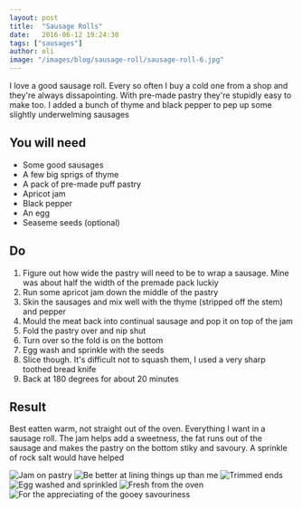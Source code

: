 ```yaml
---
layout: post
title:  "Sausage Rolls"
date:   2016-06-12 19:24:30
tags: ["sausages"]
author: oli
image: "/images/blog/sausage-roll/sausage-roll-6.jpg"
---
```


I love a good sausage roll.  Every so often I buy a cold one from a shop and they're always dissapointing.  With pre-made pastry they're stupidly easy to make too.  I added a bunch of thyme and black pepper to pep up some slightly underwelming sausages


## You will need

* Some good sausages
* A few big sprigs of thyme
* A pack of pre-made puff pastry
* Apricot jam
* Black pepper
* An egg
* Seaseme seeds (optional)


## Do

1. Figure out how wide the pastry will need to be to wrap a sausage. Mine was about half the width of the premade pack luckiy
2. Run some apricot jam down the middle of the pastry
3. Skin the sausages and mix well with the thyme (stripped off the stem) and pepper
4. Mould the meat back into continual sausage and pop it on top of the jam
5. Fold the pastry over and nip shut
6. Turn over so the fold is on the bottom
7. Egg wash and sprinkle with the seeds
8. Slice though.  It's difficult not to squash them, I used a very sharp toothed bread knife
9. Back at 180 degrees for about 20 minutes


## Result

Best eatten warm, not straight out of the oven. Everything I want in a sausage roll.  The jam helps add a sweetness, the fat runs out of the sausage and makes the pastry on the bottom stiky and savoury.  A sprinkle of rock salt would have helped

![Jam on pastry](/images/blog/sausage-roll/sausage-roll-1.jpg)
![Be better at lining things up than me](/images/blog/sausage-roll/sausage-roll-2.jpg)
![Trimmed ends](/images/blog/sausage-roll/sausage-roll-3.jpg)
![Egg washed and sprinkled](/images/blog/sausage-roll/sausage-roll-4.jpg)
![Fresh from the oven](/images/blog/sausage-roll/sausage-roll-5.jpg)
![For the appreciating of the gooey savouriness](/images/blog/sausage-roll/sausage-roll-6.jpg)
